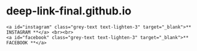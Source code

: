 # deep-link-final.github.io


<!DOCTYPE html>
<html lang="en">
<head>
  <meta charset="UTF-8">
  <meta http-equiv="X-UA-Compatible" content="IE=edge">
  <meta name="viewport" content="width=device-width, initial-scale=1.0">
  <title>*TESTE REDIRECIONAMENTO LINK* VERSAO 1.4</title>
</head>
<body>
  

   <script>
      function getMobileOperatingSystem() {
         var userAgent = navigator.userAgent || navigator.vendor || window.opera;
         if( userAgent.match( /iPad/i ) || userAgent.match( /iPhone/i ) || userAgent.match( /iPod/i ) )
         {
            return 'iOS';
         }
         else if( userAgent.match( /Android/i ) )
         {
            return 'Android';
         }
         else
         {
            return 'unknown';
         }
      }
  
      function onLoad(){
         var instagram = "http://www.instagram.com/rioclaroloterias";
         var facebook = "http://www.facebook.com/rioclaroloterias";
         switch(getMobileOperatingSystem()){
             case 'Android':
                  instagram = "instagram://user?username=rioclaroloterias";
                  facebook = "intent://page/104067871350708?referrer=app_link#Intent;package=com.facebook.katana;scheme=fb;end";
                  break;
             case 'iOS':
                  instagram = "instagram://user?username=rioclaroloterias";
                  facebook = "fb://page/?id=104067871350708";
                  break;
             default:
                  break;
          }
         document.getElementById('instagram').setAttribute('href', instagram);
         document.getElementById('facebook').setAttribute('href', facebook);
        
      }
      window.onload = onLoad;
      </script>
    
    <a id="instagram" class="grey-text text-lighten-3" target="_blank">** INSTAGRAM **</a> <br><br>
    <a id="facebook" class="grey-text text-lighten-3" target="_blank">** FACEBOOK **</a>
    


</body>
</html>
